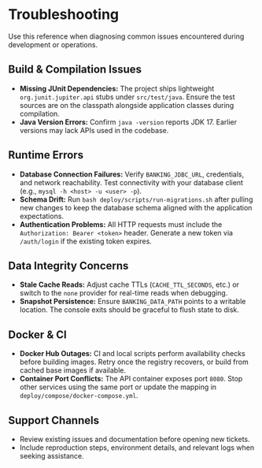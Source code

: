 # Troubleshooting

Use this reference when diagnosing common issues encountered during development or operations.

## Build & Compilation Issues
- **Missing JUnit Dependencies:** The project ships lightweight `org.junit.jupiter.api` stubs under `src/test/java`. Ensure the test sources are on the classpath alongside application classes during compilation.
- **Java Version Errors:** Confirm `java -version` reports JDK 17. Earlier versions may lack APIs used in the codebase.

## Runtime Errors
- **Database Connection Failures:** Verify `BANKING_JDBC_URL`, credentials, and network reachability. Test connectivity with your database client (e.g., `mysql -h <host> -u <user> -p`).
- **Schema Drift:** Run `bash deploy/scripts/run-migrations.sh` after pulling new changes to keep the database schema aligned with the application expectations.
- **Authentication Problems:** All HTTP requests must include the `Authorization: Bearer <token>` header. Generate a new token via `/auth/login` if the existing token expires.

## Data Integrity Concerns
- **Stale Cache Reads:** Adjust cache TTLs (`CACHE_TTL_SECONDS`, etc.) or switch to the `none` provider for real-time reads when debugging.
- **Snapshot Persistence:** Ensure `BANKING_DATA_PATH` points to a writable location. The console exits should be graceful to flush state to disk.

## Docker & CI
- **Docker Hub Outages:** CI and local scripts perform availability checks before building images. Retry once the registry recovers, or build from cached base images if available.
- **Container Port Conflicts:** The API container exposes port `8080`. Stop other services using the same port or update the mapping in `deploy/compose/docker-compose.yml`.

## Support Channels
- Review existing issues and documentation before opening new tickets.
- Include reproduction steps, environment details, and relevant logs when seeking assistance.

